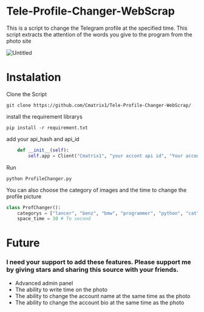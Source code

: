 # Tele-Profile-Changer-WebScrap
This is a script to change the Telegram profile at the specified time. This script extracts the attention of the words you give to the program from the photo site

![Untitled](https://user-images.githubusercontent.com/74909796/177029185-82163201-8ad8-4ec2-9f45-ec1dd5112427.png)


# Instalation

Clone the Script
```
git clone https://github.com/Cmatrix1/Tele-Profile-Changer-WebScrap/
```

install the requirement librarys
```
pip install -r requirement.txt
```

add your api_hash and api_id
```python
    def __init__(self):
        self.app = Client("Cmatrix1", "your accont api id", "Your accont api hash")
```

Run
```
python ProfileChanger.py
```

You can also choose the category of images and the time to change the profile picture
```python
class ProfChanger():
    categorys = ["lancer", "benz", "bmw", "programmer", "python", "cat", "dog", "iran"]
    space_time = 30 # To second
```

# Future
### I need your support to add these features. Please support me by giving stars and sharing this source with your friends.
- Advanced admin panel
- The ability to write time on the photo
- The ability to change the account name at the same time as the photo
- The ability to change the account bio at the same time as the photo
